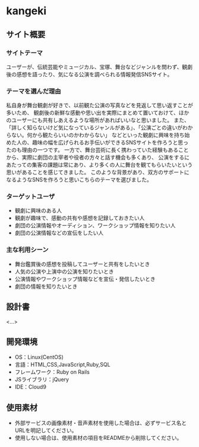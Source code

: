 # kangeki

## サイト概要
### サイトテーマ
ユーザーが、伝統芸能やミュージカル、宝塚、舞台などジャンルを問わず、観劇後の感想を語ったり、気になる公演を調べられる情報発信SNSサイト。

### テーマを選んだ理由
 私自身が舞台観劇が好きで、以前観た公演の写真などを見返して思い返すことが多いため、
観劇後の新鮮な感動や思い出を実際にまとめて置いておけて、ほかのユーザーにも共有しあえるような場所があればいいなと思いました。
 また、「詳しく知らないけど気になっているジャンルがある」、「公演ごとの違いがわからない。何から観たらいいのかわからない」
などといった観劇に興味を持ち始めた人の、趣味の幅を広げられるお手伝いができるSNSサイトを作ろうと思ったのも理由の一つです。
 一方で、舞台芸術に長く携わっていた経験もあることから、実際に劇団の主宰者や役者の方々と話す機会も多くあり、
公演をするにあたっての集客の課題は常にあり、より多くの人に舞台を観てもらいたいという思いがあることを感じてきました。
 このような背景があり、双方のサポートになるようなSNSを作ろうと思いこちらのテーマを選びました。

### ターゲットユーザ
- 観劇に興味のある人
- 観劇が趣味で、感動の共有や感想を記録しておきたい人
- 劇団の公演情報やオーディション、ワークショップ情報を知りたい人
- 劇団の公演情報などの宣伝をしたい人

### 主な利用シーン
- 舞台鑑賞後の感想を投稿してユーザーと共有をしたいとき
- 人気の公演や上演中の公演を知りたいとき
- 公演情報やワークショップ情報などを宣伝・発信したいとき
- 劇団の情報を知りたいとき

## 設計書
<...>

## 開発環境
- OS：Linux(CentOS)
- 言語：HTML,CSS,JavaScript,Ruby,SQL
- フレームワーク：Ruby on Rails
- JSライブラリ：jQuery
- IDE：Cloud9

## 使用素材
- 外部サービスの画像素材・音声素材を使用した場合は、必ずサービス名とURLを明記してください。
- 使用しない場合は、使用素材の項目をREADMEから削除してください。